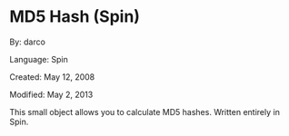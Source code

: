 # MD5 Hash (Spin)

By: darco

Language: Spin

Created: May 12, 2008

Modified: May 2, 2013

This small object allows you to calculate MD5 hashes. Written entirely in Spin.
